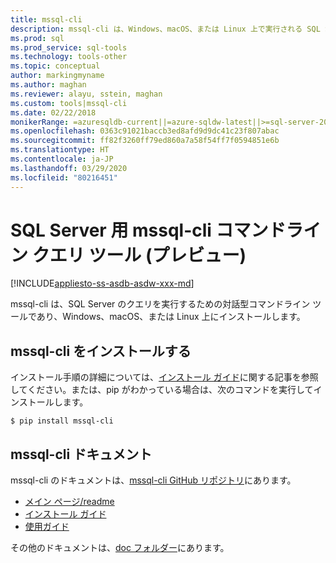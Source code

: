 ```yaml
---
title: mssql-cli
description: mssql-cli は、Windows、macOS、または Linux 上で実行される SQL Server 用の対話型コマンドライン クエリ ツールです。
ms.prod: sql
ms.prod_service: sql-tools
ms.technology: tools-other
ms.topic: conceptual
author: markingmyname
ms.author: maghan
ms.reviewer: alayu, sstein, maghan
ms.custom: tools|mssql-cli
ms.date: 02/22/2018
monikerRange: =azuresqldb-current||=azure-sqldw-latest||>=sql-server-2016||=sqlallproducts-allversions||>=sql-server-linux-2017
ms.openlocfilehash: 0363c91021baccb3ed8afd9d9dc41c23f807abac
ms.sourcegitcommit: ff82f3260ff79ed860a7a58f54ff7f0594851e6b
ms.translationtype: HT
ms.contentlocale: ja-JP
ms.lasthandoff: 03/29/2020
ms.locfileid: "80216451"
---
```

# <a name="mssql-cli-command-line-query-tool-for-sql-server-preview"></a>SQL Server 用 mssql-cli コマンドライン クエリ ツール (プレビュー)

[!INCLUDE[appliesto-ss-asdb-asdw-xxx-md](../includes/appliesto-ss-asdb-asdw-xxx-md.md)]

mssql-cli は、SQL Server のクエリを実行するための対話型コマンドライン ツールであり、Windows、macOS、または Linux 上にインストールします。

## <a name="install-mssql-cli"></a>mssql-cli をインストールする

インストール手順の詳細については、[インストール ガイド](https://github.com/dbcli/mssql-cli/tree/master/doc/installation)に関する記事を参照してください。または、pip がわかっている場合は、次のコマンドを実行してインストールします。

```$ pip install mssql-cli```

## <a name="mssql-cli-documentation"></a>mssql-cli ドキュメント

mssql-cli のドキュメントは、[mssql-cli GitHub リポジトリ](https://github.com/dbcli/mssql-cli)にあります。

- [メイン ページ/readme](https://github.com/dbcli/mssql-cli)
- [インストール ガイド](https://github.com/dbcli/mssql-cli/tree/master/doc/installation)
- [使用ガイド](https://github.com/dbcli/mssql-cli/blob/master/doc/usage_guide.md)

その他のドキュメントは、[doc フォルダー](https://github.com/dbcli/mssql-cli/tree/master/doc)にあります。
